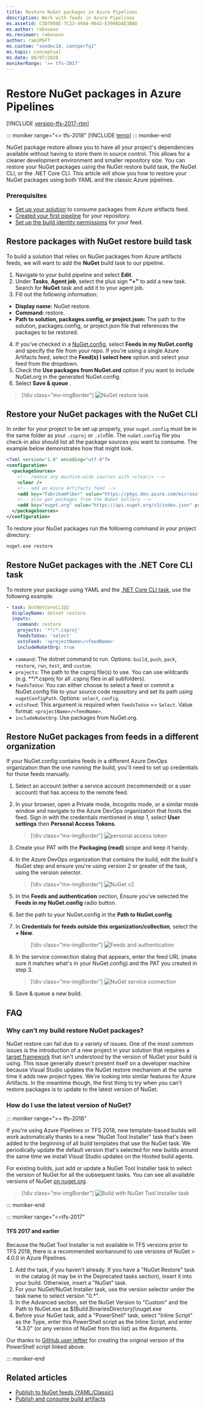 ```yaml
---
title: Restore NuGet packages in Azure Pipelines
description: Work with feeds in Azure Pipelines
ms.assetid: C3D7008E-7C23-49A4-9642-E5906DAE3BAD
ms.author: rabououn
ms.reviewer: rabououn
author: ramiMSFT
ms.custom: "seodec18, contperfq1"
ms.topic: conceptual
ms.date: 08/07/2020
monikerRange: '>= tfs-2017'
---
```


# Restore NuGet packages in Azure Pipelines

[!INCLUDE [version-tfs-2017-rtm](../includes/version-tfs-2017-rtm.md)]

::: moniker range="<= tfs-2018"
[!INCLUDE [temp](../includes/concept-rename-note.md)]
::: moniker-end

NuGet package restore allows you to have all your project's dependencies available without having to store them in source control. This allows for a cleaner development environment and smaller repository size. You can restore your NuGet packages using the NuGet restore build task, the NuGet CLI, or the .NET Core CLI. This article will show you how to restore your NuGet packages using both YAML and the classic Azure pipelines. 

### Prerequisites

- [Set up your solution](../../artifacts/nuget/consume.md) to consume packages from Azure artifacts feed.
- [Created your first pipeline](../create-first-pipeline.md) for your repository.
- [Set up the build identity permissions](../../artifacts/feeds/feed-permissions.md#package-permissions-in-azure-pipelines) for your feed.

## Restore packages with NuGet restore build task

To build a solution that relies on NuGet packages from Azure artifacts feeds, we will want to add the **NuGet** build task to our pipeline.

1. Navigate to your build pipeline and select **Edit**.
2. Under **Tasks**, **Agent job**, select the plus sign **"+"** to add a new task. Search for **NuGet** task and add it to your agent job.
3. Fill out the following information:
- **Display name:** NuGet restore.
- **Command:** restore.
- **Path to solution, packages.config, or project.json:** The path to the solution, packages.config, or project.json file that references the packages to be restored.
4. If you've checked in a [NuGet.config](https://docs.nuget.org/Consume/NuGet-Config-File), select **Feeds in my NuGet.config** and specify the file from your repo. If you're using a single Azure Artifacts feed, select the **Feed(s) I select here** option and select your feed from the dropdown.
5. Check the **Use packages from NuGet.ord** option if you want to include NuGet.org in the generated NuGet.config.
6. Select **Save & queue** .

> [!div class="mx-imgBorder"]
> ![NuGet restore task](media/restore-pkgs-on-build.png)

## Restore your NuGet packages with the NuGet CLI

In order for your project to be set up properly, your `nuget.config` must be in the same folder as your `.csproj` or `.sln`file.
The `nuGet.config` file you check-in also should list all the package sources you want to consume. The example below demonstrates how that might look.

```xml
<?xml version="1.0" encoding="utf-8"?>
<configuration>
  <packageSources>
    <!-- remove any machine-wide sources with <clear/> -->
    <clear />
    <!-- add an Azure Artifacts feed -->
    <add key="FabrikamFiber" value="https://pkgs.dev.azure.com/microsoftLearnModule/_packaging/FabrikamFiber/nuget/v3/index.json" />
    <!-- also get packages from the NuGet Gallery -->
    <add key="nuget.org" value="https://api.nuget.org/v3/index.json" protocolVersion="3" />
  </packageSources>
</configuration>
```

To restore your NuGet packages run the following command in your project directory:

```cmd
nuget.exe restore
```

## Restore NuGet packages with the .NET Core CLI task

To restore your package using YAML and the [.NET Core CLI task](../tasks/build/dotnet-core-cli.md), use the following example:

```YAML
- task: DotNetCoreCLI@2
  displayName: dotnet restore
  inputs:
    command: restore
    projects: '**/*.csproj'
    feedsToUse: 'select'
    vstsFeed: '<projectName>/<feedName>'
    includeNuGetOrg: true
```

* `command`: The dotnet command to run. Options: `build`, `push`, `pack`, `restore`, `run`, `test`, and `custom`.
* `projects`: The path to the csproj file(s) to use. You can use wildcards (e.g. **/*.csproj for all .csproj files in all subfolders).
* `feedsToUse`: You can either choose to select a feed or commit a NuGet.config file to your source code repository and set its path using `nugetConfigPath`. Options: `select`, `config`.
* `vstsFeed`: This argument is required when `feedsToUse` == `Select`. Value format: `<projectName>/<feedName>`.
* `includeNuGetOrg`: Use packages from NuGet.org.

## Restore NuGet packages from feeds in a different organization

If your NuGet.config contains feeds in a different Azure DevOps organization than the one running the build, you'll need to set up credentials for those feeds manually.
 
1. Select an account (either a service account (recommended) or a user account) that has access to the remote feed.
2. In your browser, open a Private mode, Incognito mode, or a similar mode window and navigate to the Azure DevOps organization that hosts the feed. Sign in with the credentials mentioned in step 1, select **User settings** then **Personal Access Tokens**.

    > [!div class="mx-imgBorder"]
    > ![personal access token](media/pat.png)

3. Create your PAT with the **Packaging (read)** scope and keep it handy.
4. In the Azure DevOps organization that contains the build, edit the build's NuGet step and ensure you're using version 2 or greater of the task, using the version selector.

    > [!div class="mx-imgBorder"]
    > ![NuGet v2](media/nuget-v-2.png)

5. In the **Feeds and authentication** section, Ensure you've selected the **Feeds in my NuGet.config** radio button.
6. Set the path to your NuGet.config in the **Path to NuGet.config**.
7. In **Credentials for feeds outside this organization/collection**, select the **+ New**.

    > [!div class="mx-imgBorder"]
    > ![Feeds and authentication](media/feeds-and-authentication.png)

8. In the service connection dialog that appears, enter the feed URL (make sure it matches what's in your NuGet.config) and the PAT you created in step 3.

    > [!div class="mx-imgBorder"]
    > ![NuGet service connection](media/service-connection.png)

9. Save & queue a new build.

## FAQ

### Why can't my build restore NuGet packages?

NuGet restore can fail due to a variety of issues. One of the most common issues is the introduction of a new project in your solution that requires a [target framework](/nuget/schema/target-frameworks) that isn't understood by the version of NuGet your build is using. This issue generally doesn't present itself on a developer machine because Visual Studio updates the NuGet restore mechanism at the same time it adds new project types. We're looking into similar features for Azure Artifacts. In the meantime though, the first thing to try when you can't restore packages is to update to the latest version of NuGet.

### How do I use the latest version of NuGet?

::: moniker range=">= tfs-2018" 

If you're using Azure Pipelines or TFS 2018, new template-based builds will work automatically thanks to a new "NuGet Tool Installer" task that's been added to the beginning of all build templates that use the NuGet task. We periodically update the default version that's selected for new builds around the same time we install Visual Studio updates on the Hosted build agents.

For existing builds, just add or update a NuGet Tool Installer task to select the version of NuGet for all the subsequent tasks. You can see all available versions of NuGet [on nuget.org](https://dist.nuget.org/tools.json).

> [!div class="mx-imgBorder"]
> ![Build with NuGet Tool Installer task](media/nuget-tool-installer.png)

::: moniker-end 

::: moniker range="<=tfs-2017" 

#### TFS 2017 and earlier

Because the NuGet Tool Installer is not available in TFS versions prior to TFS 2018, there is a recommended workaround to use versions of NuGet > 4.0.0 in Azure Pipelines.

1. Add the task, if you haven't already. If you have a "NuGet Restore" task in the catalog (it may be in the Deprecated tasks section), insert it into your build. Otherwise, insert a "NuGet" task.
1. For your NuGet/NuGet Installer task, use the version selector under the task name to select version "0.*".
1. In the Advanced section, set the NuGet Version to "Custom" and the Path to NuGet.exe as
$(Build.BinariesDirectory)\nuget.exe
1. Before your NuGet task, add a "PowerShell" task, select "Inline Script" as the Type, enter this PowerShell script as the Inline Script, and enter "4.3.0" (or any version of NuGet from this list) as the Arguments.

Our thanks to [GitHub user leftler](https://github.com/Microsoft/azure-pipelines-tasks/issues/3756#issuecomment-288185011) for creating the original version of the PowerShell script linked above.

::: moniker-end 

## Related articles

- [Publish to NuGet feeds (YAML/Classic)](../artifacts/nuget.md)
- [Publish and consume build artifacts](../artifacts/build-artifacts.md)
